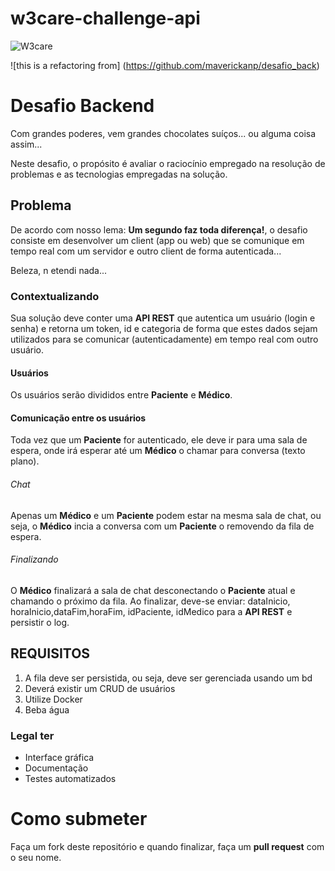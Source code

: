 # w3care-challenge-api
![W3care](https://w3.care/wp-content/uploads/2020/05/w3care-logo.png)

![this is a refactoring from] (https://github.com/maverickanp/desafio_back)

# Desafio Backend
Com grandes poderes, vem grandes chocolates suíços... ou alguma coisa assim...


Neste desafio, o propósito é avaliar o raciocínio empregado na resolução de problemas e as tecnologias empregadas na solução.

## Problema
De acordo com nosso lema: **Um segundo faz toda diferença!**, o desafio consiste em desenvolver um client (app ou web) que se comunique em tempo real com um servidor e outro client de forma autenticada...


Beleza, n etendi nada...


### Contextualizando
Sua solução deve conter uma **API REST** que autentica um usuário (login e senha) e retorna um token, id e categoria de forma que estes dados sejam utilizados para se comunicar (autenticadamente) em tempo real com outro usuário.


#### Usuários
Os usuários serão divididos entre **Paciente** e **Médico**. 

#### Comunicação entre os usuários
Toda vez que um **Paciente** for autenticado, ele deve ir para uma sala de espera, onde irá esperar até um **Médico** o chamar para conversa (texto plano).

###### Chat
Apenas um **Médico** e um **Paciente** podem estar na mesma sala de chat, ou seja, o **Médico** incia a conversa com um **Paciente** o removendo da fila de espera.

###### Finalizando
O **Médico** finalizará a sala de chat desconectando o **Paciente** atual e chamando o próximo da fila. Ao finalizar, deve-se enviar: dataInicio, horaInicio,dataFim,horaFim, idPaciente, idMedico para a **API REST** e persistir o log.


## REQUISITOS
1. A fila deve ser persistida, ou seja, deve ser gerenciada usando um bd
2. Deverá existir um CRUD de usuários
3. Utilize Docker
4. Beba água


### Legal ter
* Interface gráfica
* Documentação
* Testes automatizados

# Como submeter
Faça um fork deste repositório e quando finalizar, faça um **pull request** com o seu nome.
 
